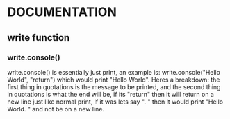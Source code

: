 # DOCUMENTATION
## write function
### write.console()
write.console() is essentially just print, an example is: write.console("Hello World", "return") which would print "Hello World". Heres a breakdown: the first thing in quotations is the message to be printed, and the second thing in quotations is what the end will be, if its "return" then it will return on a new line just like normal print, if it was lets say ". " then it would print "Hello World. " and not be on a new line.
